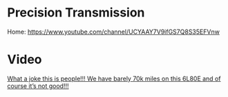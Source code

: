 # Precision Transmission
Home: https://www.youtube.com/channel/UCYAAY7V9ifGS7Q8S35EFVnw

# Video
[What a joke this is people!!! We have barely 70k miles on this 6L80E and of course it’s not good!!!](https://youtu.be/xMCARHP1N6Q)
